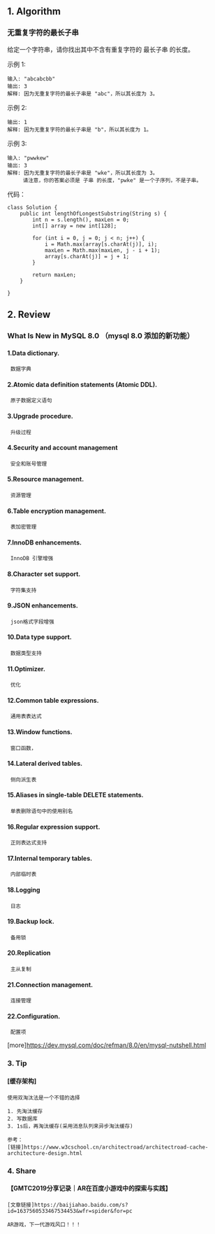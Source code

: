 ##  1. Algorithm 

### 无重复字符的最长子串

给定一个字符串，请你找出其中不含有重复字符的 最长子串 的长度。

示例 1:

```
输入: "abcabcbb"
输出: 3 
解释: 因为无重复字符的最长子串是 "abc"，所以其长度为 3。
```

示例 2:

```输入: "bbbbb"
输出: 1
解释: 因为无重复字符的最长子串是 "b"，所以其长度为 1。
```
示例 3:

```
输入: "pwwkew"
输出: 3
解释: 因为无重复字符的最长子串是 "wke"，所以其长度为 3。
     请注意，你的答案必须是 子串 的长度，"pwke" 是一个子序列，不是子串。
```
代码：
```
class Solution {
    public int lengthOfLongestSubstring(String s) {
        int n = s.length(), maxLen = 0;
        int[] array = new int[128];
        
        for (int i = 0, j = 0; j < n; j++) {
            i = Math.max(array[s.charAt(j)], i);
            maxLen = Math.max(maxLen, j - i + 1);
            array[s.charAt(j)] = j + 1;
        }
        
        return maxLen;
    }

}
```

## 2. Review

### What Is New in MySQL 8.0 （mysql 8.0 添加的新功能）

#### 1.Data dictionary.
     数据字典
#### 2.Atomic data definition statements (Atomic DDL).
     原子数据定义语句
#### 3.Upgrade procedure.
     升级过程
#### 4.Security and account management
     安全和账号管理
#### 5.Resource management.
     资源管理
#### 6.Table encryption management.
     表加密管理
#### 7.InnoDB enhancements. 
     InnoDB 引擎增强
#### 8.Character set support. 
     字符集支持
#### 9.JSON enhancements. 
     json格式字段增强
#### 10.Data type support.  
     数据类型支持
#### 11.Optimizer.
     优化
#### 12.Common table expressions.
     通用表表达式
#### 13.Window functions. 
     窗口函数， 
#### 14.Lateral derived tables. 
     侧向派生表
#### 15.Aliases in single-table DELETE statements. 
     单表删除语句中的使用别名
#### 16.Regular expression support. 
     正则表达式支持
#### 17.Internal temporary tables. 
     内部临时表
#### 18.Logging
     日志
#### 19.Backup lock. 
     备用锁
#### 20.Replication
     主从复制
#### 21.Connection management. 
     连接管理
#### 22.Configuration.
     配置项
[more]https://dev.mysql.com/doc/refman/8.0/en/mysql-nutshell.html

### 3. Tip

#### [缓存架构]

    使用双淘汰法是一个不错的选择
    
    1. 先淘汰缓存
    2. 写数据库
    3. 1s后，再淘汰缓存(采用消息队列来异步淘汰缓存)
    
    参考：
    [链接]https://www.w3cschool.cn/architectroad/architectroad-cache-architecture-design.html

### 4. Share

#### 【GMTC2019分享记录｜AR在百度小游戏中的探索与实践】

    [文章链接]https://baijiahao.baidu.com/s?id=1637560533467534453&wfr=spider&for=pc
    
    AR游戏，下一代游戏风口！！！
    


